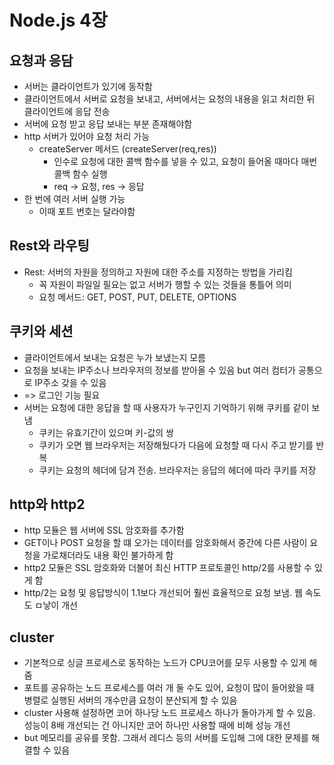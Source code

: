 # Node.js 4장

## 요청과 응담
- 서버는 클라이언트가 있기에 동작함
- 클라이언트에서 서버로 요청을 보내고, 서버에서는 요청의 내용을 읽고 처리한 뒤 클라이언트에 응답 전송
- 서버에 요청 받고 응답 보내는 부분 존재해야함
- http 서버가 있어야 요청 처리 가능
    - createServer 메서드 (createServer(req,res))
        - 인수로 요청에 대한 콜백 함수를 넣을 수 있고, 요청이 들어올 때마다 매번 콜백 함수 실행
        - req -> 요청, res -> 응답
- 한 번에 여러 서버 실행 가능
    - 이때 포트 번호는 달라야함

## Rest와 라우팅
- Rest: 서버의 자원을 정의하고 자원에 대한 주소를 지정하는 방법을 가리킴
    - 꼭 자원이 파일일 필요는 없고 서버가 행할 수 있는 것들을 통틀어 의미
    - 요청 메서드: GET, POST, PUT, DELETE, OPTIONS
    

## 쿠키와 세션
- 클라이언트에서 보내는 요청은 누가 보냈는지 모름
- 요청을 보내는 IP주소나 브라우저의 정보를 받아올 수 있음 but 여러 컴터가 공통으로 IP주소 갖을 수 있음
- => 로그인 기능 필요
- 서버는 요청에 대한 응답을 할 때 사용자가 누구인지 기억하기 위해 쿠키를 같이 보냄
    - 쿠키는 유효기간이 있으며 키-값의 쌍
    - 쿠키가 오면 웹 브라우저는 저장해뒀다가 다음에 요청할 때 다시 주고 받기를 반복
    - 쿠키는 요청의 헤더에 담겨 전송. 브라우저는 응답의 헤더에 따라 쿠키를 저장

## http와 http2
- http 모듈은 웹 서버에 SSL 암호화를 추가함
- GET이나 POST 요청을 할 떄 오가는 데이터를 암호화해서 중간에 다른 사람이 요청을 가로채더라도 내용 확인 불가하게 함
- http2 모듈은 SSL 암호화와 더불어 최신 HTTP 프로토콜인 http/2를 사용할 수 있게 함
- http/2는 요청 및 응답방식이 1.1보다 개선되어 훨씬 효율적으로 요청 보냄. 웹 속도도 ㅁ낳이 개선

## cluster
- 기본적으로 싱글 프로세스로 동작하는 노드가 CPU코어를 모두 사용할 수 있게 해줌
- 포트를 공유하는 노드 프로세스를 여러 개 둘 수도 있어, 요청이 많이 들어왔을 때 병렬로 실행된 서버의 개수만큼 요청이 분산되게 할 수 있음
- cluster 사용해 설정하면 코어 하나당 노드 프로세스 하나가 돌아가게 할 수 있음. 성능이 8배 개선되는 건 아니지만 코어 하나만 사용할 때에 비해 성능 개선
- but 메모리를 공유를 못함. 그래서 레디스 등의 서버를 도입해 그에 대한 문제를 해결할 수 있음